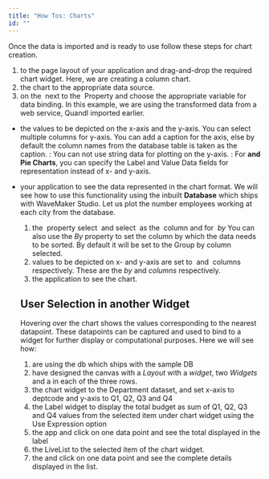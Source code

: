 ```yaml
---
title: "How Tos: Charts"
id: ""
---
```


Once the data is imported and is ready to use follow these steps for chart creation.

1. to the page layout of your application and drag-and-drop the required chart widget. Here, we are creating a column chart.
2. the chart to the appropriate data source.
3. on the  next to the  Property and choose the appropriate variable for data binding. In this example, we are using the transformed data from a web service, Quandl imported earlier.

- the values to be depicted on the x-axis and the y-axis. You can select multiple columns for y-axis. You can add a caption for the axis, else by default the column names from the database table is taken as the caption. : You can not use string data for plotting on the y-axis. : For **and Pie Charts**, you can specify the Label and Value Data fields for representation instead of x- and y-axis.
- your application to see the data represented in the chart format. We will see how to use this functionality using the inbuilt **Database** which ships with WaveMaker Studio. Let us plot the number employees working at each city from the database.
    
    1. the  property select  and select  as the  column and for  _by_ You can also use the _By_ property to set the column by which the data needs to be sorted. By default it will be set to the Group by column selected.
    2. values to be depicted on x- and y-axis are set to  and  columns respectively. These are the _by_ and _columns_ respectively.
    3. the application to see the chart.
    
    ## User Selection in another Widget
    
    Hovering over the chart shows the values corresponding to the nearest datapoint. These datapoints can be captured and used to bind to a widget for further display or computational purposes. Here we will see how:
    
    1. are using the db which ships with the sample DB
    2. have designed the canvas with a _Layout_ with a _widget_, two _Widgets_ and a in each of the three rows.
    3. the chart widget to the Department dataset, and set x-axis to deptcode and y-axis to Q1, Q2, Q3 and Q4
    4. the Label widget to display the total budget as sum of Q1, Q2, Q3 and Q4 values from the selected item under chart widget using the Use Expression option
    5. the app and click on one data point and see the total displayed in the label
    6. the LiveList to the selected item of the chart widget.
    7. the and click on one data point and see the complete details displayed in the list.
